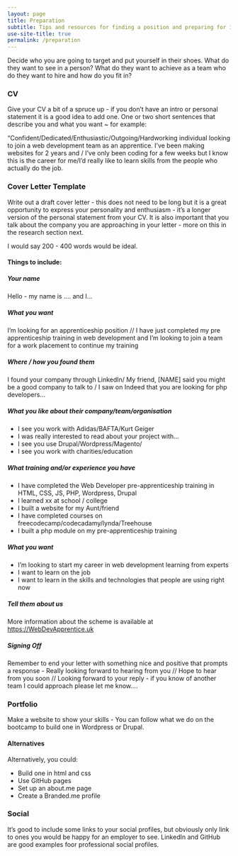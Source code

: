 ```yaml
---
layout: page
title: Preparation
subtitle: Tips and resources for finding a position and preparing for interviews
use-site-title: true
permalink: /preparation
---
```


Decide who you are going to target and put yourself in their shoes. What do they want to see in a person? What do they want to achieve as a team who do they want to hire and how do you fit in?

### CV

Give your CV a bit of a spruce up - if you don’t have an intro or personal statement it is a good idea to add one. One or two short sentences that describe you and what you want ~ for example:

“Confident/Dedicated/Enthusiastic/Outgoing/Hardworking individual looking to join a web development team as an apprentice. I’ve been making websites for 2 years and / I’ve only been coding for a few weeks but I know this is the career for me/I’d really like to learn skills from the people who actually do the job.

### Cover Letter Template

Write out a draft cover letter - this does not need to be long but it is a great opportunity to express your personality and enthusiasm - it’s a longer version of the personal statement from your CV. It is also important that you talk about the company you are approaching in your letter - more on this in the research section next.

I would say 200 - 400 words would be ideal.

#### Things to include:

##### Your name

Hello - my name is …. and I...

##### What you want

I’m looking for an apprenticeship position // I have just completed my pre apprenticeship training in web development and I’m looking to join a team for a work placement to continue my training

##### Where / how you found them

I found your company through LinkedIn/ My friend, \[NAME\] said you might be a good company to talk to / I saw on Indeed that you are looking for php developers…

##### What you like about their company/team/organisation

* I see you work with Adidas/BAFTA/Kurt Geiger
* I was really interested to read about your project with…
* I see you use Drupal/Wordpress/Magento/
* I see you work with charities/education

##### What training and/or experience you have

* I have completed the Web Developer pre-apprenticeship training in HTML, CSS, JS, PHP, Wordpress, Drupal
* I learned xx at school / college
* I built a website for my Aunt/friend
* I have completed courses on freecodecamp/codecadamy/lynda/Treehouse
* I built a php module on my pre-apprenticeship training

##### What you want

* I’m looking to start my career in web development learning from experts
* I want to learn on the job
* I want to learn in the skills and technologies that people are using right now

##### Tell them about us

More information about the scheme is available at https://WebDevApprentice.uk

##### Signing Off

Remember to end your letter with something nice and positive that prompts a response - Really looking forward to hearing from you // Hope to hear from you soon // Looking forward to your reply - if you know of another team I could approach please let me know….

### Portfolio

Make a website to show your skills - You can follow what we do on the bootcamp to build one in Wordpress or Drupal.


#### Alternatives

Alternatively, you could:

* Build one in html and css
* Use GitHub pages
* Set up an about.me page
* Create a Branded.me profile

### Social

It’s good to include some links to your social profiles, but obviously only link to ones you would be happy for an employer to see. LinkedIn and GitHub are good examples foor professional social profiles.
